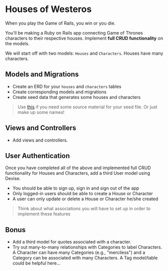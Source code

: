 # Houses of Westeros

When you play the Game of Rails, you win or you die.

You'll be making a Ruby on Rails app connecting Game of Thrones characters to their respective houses. Implement **full CRUD functionality** on the models.

We will start off with two models: `Houses` and `Characters`. Houses have many characters.

## Models and Migrations

- Create an ERD for your `houses` and `characters` tables
- Create corresponding models and migrations
- Create seed data that generates some houses and characters

> Use [this](http://gameofthrones.wikia.com/wiki/Game_of_Thrones_Wiki) if you need some source material for your seed file. Or just make up some names!

## Views and Controllers

- Add views and controllers.

## User Authentication

Once you have completed all of the above and implemented full CRUD functionality for Houses and Characters, add a third User model using Devise.

- You should be able to sign up, sign in and sign out of the app
- Only logged-in users should be able to create a House or Character
- A user can only update or delete a House or Character he/she created

> Think about what associations you will have to set up in order to implement these features

## Bonus

- Add a third model for quotes associated with a character.
- Try out many-to-many relationships with Categories to label Characters. A Character can have many Categories (e.g., "merciless") and a Category can be associated with many Characters. A Tag model/table could be helpful here...
